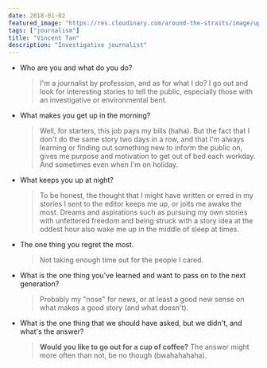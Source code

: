 ```yaml
---
date: 2018-01-02
featured_image: "https://res.cloudinary.com/around-the-straits/image/upload/c_fill,g_face,h_600,w_800/v1515847132/13241403_1602553706739214_3345379874556840045_n_nzlhnl.jpg"
tags: ["journalism"]
title: "Vincent Tan"
description: "Investigative journalist"
---
```

* Who are you and what do you do?

    >  I'm a journalist by profession, and as for what I do? I go out and look for interesting stories to tell the public, especially those with an investigative or environmental bent.

<!--more-->

* What makes you get up in the morning?

    > Well, for starters, this job pays my bills (haha). But the fact that I don't do the same story two days in a row, and that I'm always learning or finding out something new to inform the public on, gives me purpose and motivation to get out of bed each workday. And sometimes even when I'm on holiday.

* What keeps you up at night?

    > To be honest, the thought that I might have written or erred in my stories I sent to the editor keeps me up, or jolts me awake the most. Dreams and aspirations such as pursuing my own stories with unfettered freedom and being struck with a story idea at the oddest hour also wake me up in the middle of sleep at times.

* The one thing you regret the most.

    > Not taking enough time out for the people I cared.

* What is the one thing you've learned and want to pass on to the next generation?

    > Probably my "nose" for news, or at least a good new sense on what makes a good story (and what doesn't).

* What is the one thing that we should have asked, but we didn't, and what's the answer?

    > **Would you like to go out for a cup of coffee?** The answer might more often than not, be no though (bwahahahaha).
